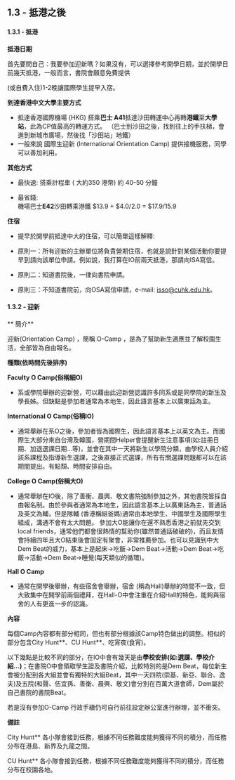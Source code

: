 ## 1.3 - 抵港之後

#### 1.3.1 - 抵港

**抵港日期**

首先要問自己：我要參加迎新嗎？如果沒有，可以選擇參考開學日期，並於開學日前幾天抵港，一般而言，書院會願意免費提供

\(或自費入住\)1-2晚讓國際學生提早入宿。

**到達香港中文大學主要方式**

* 抵達香港國際機場 \(HKG\) 搭乘**巴士 A41**抵達沙田轉運中心再轉**港鐵**至**大學站**，此為CP值最高的轉運方式。
  （巴士到沙田之後，找到往上的手扶梯，會進到新城市廣場，然後找「沙田站」地鐵）
* 一般來說 國際生迎新 \(International Orientation Camp\) 提供接機服務，同學可以善加利用。

**其他方式**

* 最快速: 搭乘計程車 \( 大約350 港幣\) 約 40-50 分鐘

* 最省錢:  
  機場巴士**E42**沙田轉乘港鐵 $13.9 + $4.0/2.0 = $17.9/15.9

**住宿**

* 提早於開學前抵達中大的住宿，可以簡單這樣解釋:

* 原則一：所有迎新的主辦單位將負責營期住宿，也就是說針對某個活動你要提早到請向該單位申請。例如說，我打算在IO前兩天抵港，那請向ISA寫信。

* 原則二：知道書院後，一律向書院申請。

* 原則三：不知道書院前，向OSA寫信申請，e-mail: isso@cuhk.edu.hk。

#### **1.3.2 - 迎新**

** 簡介**

迎新\(Orientation Camp\) ，簡稱 O-Camp ，是為了幫助新生適應並了解校園生活，全部皆為自由報名。

**種類\(依時間先後排序\)**

**Faculty O Camp\(俗稱細O\)**

* 系或學院舉辦的迎新營，可以藉由此迎新營認識許多同系或是同學院的新生及學長姊。但缺點是參加者通常為本地生，因此語言基本上以廣東話為主。

**International O Camp\(俗稱IO\)**

* 通常舉辦在系O之後，參加者皆為國際生，因此語言基本上以英文為主。而國際生大部分來自台灣及韓國，營期間Helper會提醒新生注意事項\(如:註冊日期、加退選課日期...等\)，並會在其中一天將新生以學院分類，由學校人員介紹該系課程及指導新生選課，之後直接正式選課，所有有關選課問題都可以在該期間提出。有點頹、時間安排自由。

**College O Camp\(俗稱大O\)**

* 通常舉辦在IO後，除了善衡、晨興、敬文書院強制參加之外，其他書院皆採自由報名制。由於參與者通常為本地生，因此語言基本上以廣東話為主，普通話及英文為輔，但是隊輔 \(香港稱組爸媽\)通常由本地學生、中國學生及國際學生組成，溝通不會有太大問題。
  參加大O能讓你在還不熟悉香港之前就先交到local friends，通常他們都會很熱情的幫助你\(雖然普通話破破的\)，而且友情會持續四年且大O結束後會固定有聚會，非常推薦參加。也可以見識到中大Dem Beat的威力，基本上是起床→吃飯→Dem Beat→活動→Dem Beat→吃飯→活動→Dem Beat→睡覺\(每天類似的循環\)。

**Hall O Camp**

* 通常在開學後舉辦，有些宿舍會舉辦，宿舍 \(稱為Hall\)舉辦的時間不一致，但大致集中在開學前兩個禮拜，在Hall-O中會注重在介紹Hall的特色，能夠與宿舍的人有更進一步的認識。

**內容**

每個Camp內容都有部分相同，但也有部分根據該Camp特色做出的調整。相似的部分包含City Hunt\*\*、CU Hunt\*\*、吃宵夜\(食宵\)。

以下幾點是比較不同的部分，在IO中會有幾天是由**學校安排\(如:選課、學校介紹...\)**；在書院O中會領取學生證及書院介紹，比較特別的是Dem Beat，每位新生會被分配到各大組並會有獨特的大組Beat，其中一天四院\(崇基、新亞、聯合、逸夫\)及五院\(和聲、伍宜孫、善衡、晨興、敬文\)會分別在百萬大道會師，Dem屬於自己書院的書院Beat。

若是沒有參加O-Camp 行政手續仍可自行前往設定辦公室進行辦理，並不衝突。

**備註**

City Hunt\*\* 各小隊會接到任務，根據不同任務難度能夠獲得不同的積分，而任務分布在港島、新界及九龍之間。

CU Hunt\*\* 各小隊會接到任務，根據不同任務難度能夠獲得不同的積分，而任務分布在校園各地。


